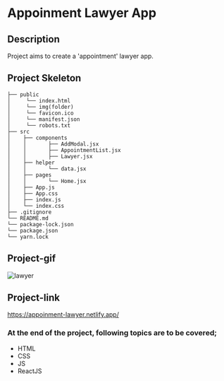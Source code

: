 # Appoinment Lawyer App
## Description
Project aims to create a 'appointment' lawyer app.
## Project Skeleton
```     
├── public
│     └── index.html
│     └── img(folder)
│     └── favicon.ico
│     └── manifest.json
│     └── robots.txt
├── src
│    ├── components
│    │       ├── AddModal.jsx
│    │       ├── AppointmentList.jsx
│    │       ├── Lawyer.jsx
│    ├── helper
│    │       └── data.jsx
│    ├── pages
│    │       └── Home.jsx
│    ├── App.js
│    ├── App.css
│    ├── index.js
│    └── index.css
├── .gitignore
└── README.md
└── package-lock.json
└── package.json
└── yarn.lock
```
## Project-gif
![lawyer](https://github.com/axel-ac/appoinment-lawyer/assets/102467587/f1a82184-def6-4fb5-bae8-e563f1ab5a94)
## Project-link
https://appoinment-lawyer.netlify.app/
### At the end of the project, following topics are to be covered;
- HTML
- CSS
- JS
- ReactJS
